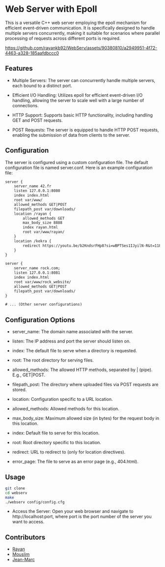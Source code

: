 
# Web Server with Epoll


This is a versatile C++ web server employing the epoll mechanism for efficient event-driven communication. It is specifically designed to handle multiple servers concurrently, making it suitable for scenarios where parallel processing of requests across different ports is required.


https://github.com/rayankb92/WebServ/assets/90380810/a2949951-4f72-4463-a328-185aafdbccc0


## Features

- Multiple Servers: The server can concurrently handle multiple servers, each bound to a distinct port.

- Efficient I/O Handling: Utilizes epoll for efficient event-driven I/O handling, allowing the server to scale well with a large number of connections.

- HTTP Support: Supports basic HTTP functionality, including handling GET and POST requests.

- POST Requests: The server is equipped to handle HTTP POST requests, enabling the submission of data from clients to the server.
## Configuration

The server is configured using a custom configuration file. The default configuration file is named server.conf. Here is an example configuration file:

```txt
server {
	server_name 42.fr
	listen 127.0.0.1:8080
	index index.html
	root var/www/
	allowed_methods GET|POST
	filepath_post var/downloads/
	location /rayan {
		allowed_methods GET
		max_body_size 8888
		index rayan.html	
		root var/www/rayan/
	}
	location /kekra {
		redirect https://youtu.be/b2KndsrFHp8?si=wBPTSes1IJyilN-R&t=118
	}
}

server {
	server_name rock.com;
	listen 127.0.0.1:8081
	index index.html
	root var/www/rock_website/
	allowed_methods GET|POST
	filepath_post var/downloads/
}

# ... (Other server configurations)

```
## Configuration Options

- server_name: The domain name associated with the server.

- listen: The IP address and port the server should listen on.

- index: The default file to serve when a directory is requested.

- root: The root directory for serving files.

- allowed_methods: The allowed HTTP methods, separated by | (pipe). E.g., GET|POST.

- filepath_post: The directory where uploaded files via POST requests are stored.

- location: Configuration specific to a URL location.

- allowed_methods: Allowed methods for this location.

- max_body_size: Maximum allowed size (in bytes) for the request body in this location.

- index: Default file to serve for this location.

- root: Root directory specific to this location.

- redirect: URL to redirect to (only for location directives).

- error_page: The file to serve as an error page (e.g., 404.html).
## Usage

```bash
git clone
cd webserv
make
./webserv config/config.cfg 
```

- Access the Server:
Open your web browser and navigate to http://localhost:port, where port is the port number of the server you want to access.
## Contributors


- [Rayan](https://github.com/rayankb92)
- [Mouslim](https://github.com/mousliiim)
- [Jean-Marc](https://github.com/nxoo971)
